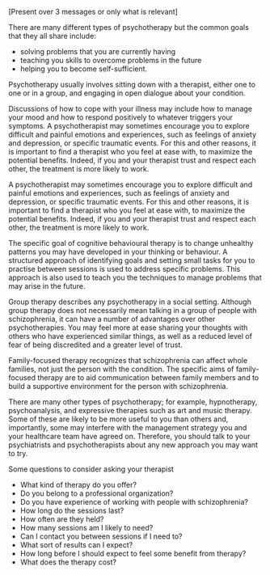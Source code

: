 [Present over 3 messages or only what is relevant]

There are many different types of psychotherapy but the common goals
that they all share include:

- solving problems that you are currently having
- teaching you skills to overcome problems in the future
- helping you to become self-sufficient.

Psychotherapy usually involves sitting down with a therapist, either
one to one or in a group, and engaging in open dialogue about your
condition.

Discussions of how to cope with your illness may include how to
manage your mood and how to respond positively to whatever triggers
your symptoms. A psychotherapist may sometimes encourage you to
explore difficult and painful emotions and experiences, such as
feelings of anxiety and depression, or specific traumatic events. For
this and other reasons, it is important to find a therapist who you
feel at ease with, to maximize the potential benefits. Indeed, if you
and your therapist trust and respect each other, the treatment is more
likely to work.

A psychotherapist may sometimes encourage you to explore difficult
and painful emotions and experiences, such as feelings of anxiety
and depression, or specific traumatic events. For this and other
reasons, it is important to find a therapist who you feel at ease
with, to maximize the potential benefits. Indeed, if you and your
therapist trust and respect each other, the treatment is more likely
to work.

The specific goal of cognitive behavioural therapy is to change
unhealthy patterns you may have developed in your thinking or
behaviour. A structured approach of identifying goals and setting
small tasks for you to practise between sessions is used to address
specific problems. This approach is also used to teach you the
techniques to manage problems that may arise in the future.

Group therapy describes any psychotherapy in a social setting.
Although group therapy does not necessarily mean talking in a group of
people with schizophrenia, it can have a number of advantages over
other psychotherapies. You may feel more at ease sharing your thoughts
with others who have experienced similar things, as well as a reduced
level of fear of being discredited and a greater level of trust.

Family-focused therapy recognizes that schizophrenia can affect
whole families, not just the person with the condition. The specific
aims of family-focused therapy are to aid communication between family
members and to build a supportive environment for the person with
schizophrenia.

There are many other types of psychotherapy; for example,
hypnotherapy, psychoanalysis, and expressive therapies such as art and
music therapy. Some of these are likely to be more useful to you than
others and, importantly, some may interfere with the management
strategy you and your healthcare team have agreed on. Therefore, you
should talk to your psychiatrists and psychotherapists about any new
approach you may want to try.

Some questions to consider asking your therapist

- What kind of therapy do you offer?
- Do you belong to a professional organization?
- Do you have experience of working with people with schizophrenia?
- How long do the sessions last?
- How often are they held?
- How many sessions am I likely to need?
- Can I contact you between sessions if I need to?
- What sort of results can I expect?
- How long before I should expect to feel some benefit from therapy?
- What does the therapy cost?
